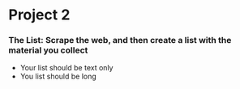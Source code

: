 # Project 2
### The List: Scrape the web, and then create a list with the material you collect
* Your list should be text only
* You list should be long

